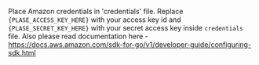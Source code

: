 Place Amazon credentials in 'credentials' file.
Replace `{PLASE_ACCESS_KEY_HERE}` with your access key id and `{PLASE_SECRET_KEY_HERE}` with your secret access key inside `credentials` file.
Also please read documentation here -
https://docs.aws.amazon.com/sdk-for-go/v1/developer-guide/configuring-sdk.html 
